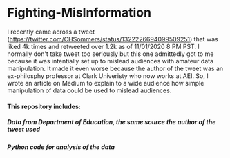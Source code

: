 # Fighting-MisInformation
I recently came across a tweet (https://twitter.com/CHSommers/status/1322226694099509251) that was liked 4k times and retweeted over 1.2k as of 11/01/2020 8 PM PST. I normally don't take tweet too seriously but this one admittedly got to me because it was intentially set up to mislead audiences with amateur data manipulation. It made it even worse because the author of the tweet was an ex-philosphy professor at Clark Univeristy who now works at AEI. So, I wrote an article on Medium to explain to a wide audience how simple manipulation of data could be used to mislead audiences. 

#### This repository includes:
  ##### Data from Department of Education, the same source the author of the tweet used
  ##### Python code for analysis of the data
